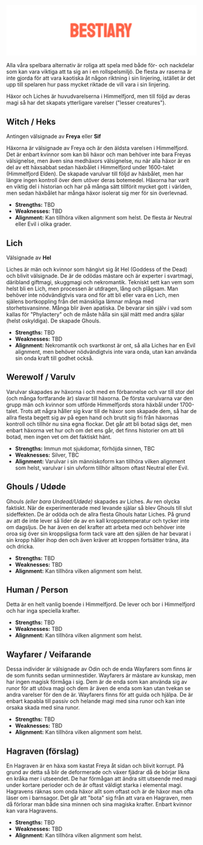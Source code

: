 ![Bestiary](https://github.com/karledenstal/death-consumes-all/blob/master/readme/dca_bestiary.png?raw=true)

Alla våra spelbara alternativ är roliga att spela med både för- och nackdelar som kan vara viktiga att ta sig an i en rollspelsmiljö. De flesta av raserna är inte gjorda för att vara kaotiska åt någon riktning i sin linjering, istället är det upp till spelaren hur pass mycket riktade de vill vara i sin linjering.

Häxor och Liches är huvudvarelserna i Himmelfjord, men till följd av deras magi så har det skapats ytterligare varelser ("lesser creatures").

## Witch / Heks

Antingen välsignade av __Freya__ eller __Sif__

Häxorna är välsignade av Freya och är den äldsta varelsen i Himmelfjord. Det är enbart kvinnor som kan bli häxor och man behöver inte bara Freyas välsignelse, men även sina medhäxors välsignelse, nu när alla häxor är en del av ett häxsabbat sedan häxbålet i Himmelfjord under 1600-talet (Himmelfjord Elden). De skapade varulvar till följd av häxbålet, men har längre ingen kontroll över dem utöver deras botemedel. Häxorna har varit en viktig del i historian och har på många sätt tillförit mycket gott i världen, men sedan häxbålet har många häxor isolerat sig mer för sin överlevnad.

- __Strengths:__ TBD
- __Weaknesses:__ TBD
- __Alignment:__ Kan tillhöra vilken alignment som helst. De flesta är Neutral eller Evil i olika grader.

## Lich

Välsignade av __Hel__

Liches är män och kvinnor som hängivt sig åt Hel (Goddess of the Dead) och blivit välsignade. De är de odödas mästare och är experter i svartmagi, däribland giftmagi, skuggmagi och nekromantik. Tekniskt sett kan vem som helst bli en Lich, men processen är utdragen, lång och plågsam. Man behöver inte nödvändigtvis vara ond för att bli eller vara en Lich, men själens bortkoppling från det mänskliga lämnar många med storhetsvansinne. Många blir även apatiska. De bevarar sin själv i vad som kallas för "Phylactery" och de måste hålla sin själ mätt med andra själar (helst oskyldiga). De skapade Ghouls.

- __Strengths:__ TBD
- __Weaknesses:__ TBD
- __Alignment:__ Nekromantik och svartkonst är ont, så alla Liches har en Evil alignment, men behöver nödvändigtvis inte vara onda, utan kan använda sin onda kraft till godhet också.

## Werewolf / Varulv

Varulvar skapades av häxorna i och med en förbannelse och var till stor del (och många fortfarande är) slavar till häxorna. De första varulvarna var den grupp män och kvinnor som utförde Himmelfjords stora häxbål under 1700-talet. Trots att några håller sig kvar till de häxor som skapade dem, så har de allra flesta begett sig av på egen hand och brutit sig fri från häxornas kontroll och tillhör nu sina egna flockar. Det går att bli botad sägs det, men enbart häxorna vet hur och om det ens går, det finns historier om att bli botad, men ingen vet om det faktiskt hänt.

- __Strengths:__ Immun mot sjukdomar, förhöjda sinnen, TBC
- __Weaknesses:__ Silver, TBC
- __Alignment:__ Varulvar i sin människoform kan tillhöra vilken alignment som helst, varulvar i sin ulvform tillhör alltsom oftast Neutral eller Evil.

## Ghouls / Udøde

Ghouls _(eller bara Undead/Udøde)_ skapades av Liches. Av ren olycka faktiskt. När de experimenterade med levande själar så blev Ghouls till slut sideffekten. De är odöda och de allra flesta Ghouls hatar Liches. På grund av att de inte lever så lider de av en kall kroppstemperatur och tycker inte om dagsljus. De har även en del krafter att arbeta med och behöver inte oroa sig över sin kroppsligsa form tack vare att den själen de har bevarat i sin kropp håller ihop den och även kräver att kroppen fortsätter träna, äta och dricka.

- __Strengths:__ TBD
- __Weaknesses:__ TBD
- __Alignment:__ Kan tillhöra vilken alignment som helst.

## Human / Person

Detta är en helt vanlig boende i Himmelfjord. De lever och bor i Himmelfjord och har inga speciella krafter.

- __Strengths:__ TBD
- __Weaknesses:__ TBD
- __Alignment:__ Kan tillhöra vilken alignment som helst.

## Wayfarer / Veifarande

Dessa individer är välsignade av Odin och de enda Wayfarers som finns är de som funnits sedan urminnestider. Wayfarers är mästare av kunskap, men har ingen magisk förmåga i sig. Dem är de enda som kan använda sig av runor för att utöva magi och dem är även de enda som kan utan tvekan se andra varelser för den de är. Wayfarers finns för att guida och hjälpa. De är enbart kapabla till passiv och helande magi med sina runor och kan inte orsaka skada med sina runor.

- __Strengths:__ TBD
- __Weaknesses:__ TBD
- __Alignment:__ Kan tillhöra vilken alignment som helst.

## Hagraven (förslag)

En Hagraven är en häxa som kastat Freya åt sidan och blivit korrupt. På grund av detta så blir de deformerade och växer fjädrar då de börjar likna en kråka mer i utseendet. De har förmågan att ändra sitt utseende med magi under kortare perioder och de är oftast väldigt starka i elemental magi. Hagravens räknas som onda häxor allt som oftast och är de häxor man ofta läser om i barnsagor. Det går att "bota" sig från att vara en Hagraven, men då förlorar man både sina minnen och sina magiska krafter. Enbart kvinnor kan vara Hagravens.

- __Strengths:__ TBD
- __Weaknesses:__ TBD
- __Alignment:__ Kan tillhöra vilken alignment som helst.
